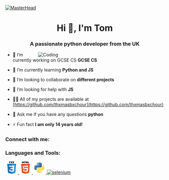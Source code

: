 [![MasterHead](https://user-images.githubusercontent.com/95478989/198955082-6e78ebb5-e1e4-49f9-8d32-6e5af3984dcd.gif)](https://github.com/thxmasbxchour)
<h1 align="center">Hi 👋, I'm Tom</h1>
<h3 align="center">A passionate python developer from the UK</h3>
<img align="right" alt="Coding" width=400 src="https://cdn.dribbble.com/users/1162077/screenshots/3848914/programmer.gif"></image>

- 🔭 I’m currently working on GCSE CS **GCSE CS**

- 🌱 I’m currently learning **Python and JS**

- 👯 I’m looking to collaborate on **different projects**

- 🤝 I’m looking for help with **JS**

- 👨‍💻 All of my projects are available at [https://github.com/thxmasbxchour](https://github.com/thxmasbxchour)

- 💬 Ask me if you have any questions **python**

- ⚡ Fun fact **I am only 14 years old!**

<h3 align="left">Connect with me:</h3>
<p align="left">
</p>

<h3 align="left">Languages and Tools:</h3>
<p align="left"> <a href="https://www.w3schools.com/css/" target="_blank" rel="noreferrer"> <img src="https://raw.githubusercontent.com/devicons/devicon/master/icons/css3/css3-original-wordmark.svg" alt="css3" width="40" height="40"/> </a> <a href="https://www.w3.org/html/" target="_blank" rel="noreferrer"> <img src="https://raw.githubusercontent.com/devicons/devicon/master/icons/html5/html5-original-wordmark.svg" alt="html5" width="40" height="40"/> </a> <a href="https://www.python.org" target="_blank" rel="noreferrer"> <img src="https://raw.githubusercontent.com/devicons/devicon/master/icons/python/python-original.svg" alt="python" width="40" height="40"/> </a> <a href="https://www.selenium.dev" target="_blank" rel="noreferrer"> <img src="https://raw.githubusercontent.com/detain/svg-logos/780f25886640cef088af994181646db2f6b1a3f8/svg/selenium-logo.svg" alt="selenium" width="40" height="40"/> </a> </p>

